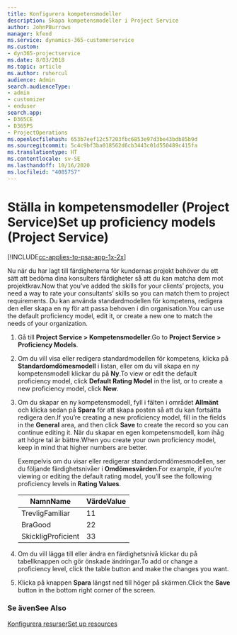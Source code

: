 ```yaml
---
title: Konfigurera kompetensmodeller
description: Skapa kompetensmodeller i Project Service
author: JohnPBurrows
manager: kfend
ms.service: dynamics-365-customerservice
ms.custom:
- dyn365-projectservice
ms.date: 8/03/2018
ms.topic: article
ms.author: ruhercul
audience: Admin
search.audienceType:
- admin
- customizer
- enduser
search.app:
- D365CE
- D365PS
- ProjectOperations
ms.openlocfilehash: 653b7eef12c57203fbc6853e97d3be43bdb85b9d
ms.sourcegitcommit: 5c4c9bf3ba018562d6cb3443c01d550489c415fa
ms.translationtype: HT
ms.contentlocale: sv-SE
ms.lasthandoff: 10/16/2020
ms.locfileid: "4085757"
---
```

# <a name="set-up-proficiency-models-project-service"></a><span data-ttu-id="cb511-103">Ställa in kompetensmodeller (Project Service)</span><span class="sxs-lookup"><span data-stu-id="cb511-103">Set up proficiency models (Project Service)</span></span>

[!INCLUDE[cc-applies-to-psa-app-1x-2x](../includes/cc-applies-to-psa-app-1x-2x.md)]

<span data-ttu-id="cb511-104">Nu när du har lagt till färdigheterna för kundernas projekt behöver du ett sätt att bedöma dina konsulters färdigheter så att du kan matcha dem mot projektkrav.</span><span class="sxs-lookup"><span data-stu-id="cb511-104">Now that you’ve added the skills for your clients’ projects, you need a way to rate your consultants’ skills so you can match them to project requirements.</span></span> <span data-ttu-id="cb511-105">Du kan använda standardmodellen för kompetens, redigera den eller skapa en ny för att passa behoven i din organisation.</span><span class="sxs-lookup"><span data-stu-id="cb511-105">You can use the default proficiency model, edit it, or create a new one to match the needs of your organization.</span></span>  
  
1.  <span data-ttu-id="cb511-106">Gå till **Project Service > Kompetensmodeller**.</span><span class="sxs-lookup"><span data-stu-id="cb511-106">Go to **Project Service > Proficiency Models**.</span></span>  
  
2.  <span data-ttu-id="cb511-107">Om du vill visa eller redigera standardmodellen för kompetens, klicka på **Standardomdömesmodell** i listan, eller om du vill skapa en ny kompetensmodell klickar du på **Ny**.</span><span class="sxs-lookup"><span data-stu-id="cb511-107">To view or edit the default proficiency model, click **Default Rating Model** in the list, or to create a new proficiency model, click **New**.</span></span>  
  
3.  <span data-ttu-id="cb511-108">Om du skapar en ny kompetensmodell, fyll i fälten i området **Allmänt** och klicka sedan på **Spara** för att skapa posten så att du kan fortsätta redigera den.</span><span class="sxs-lookup"><span data-stu-id="cb511-108">If you’re creating a new proficiency model, fill in the fields in the **General** area, and then click **Save** to create the record so you can continue editing it.</span></span> <span data-ttu-id="cb511-109">När du skapar en egen kompetensmodell, kom ihåg att högre tal är bättre.</span><span class="sxs-lookup"><span data-stu-id="cb511-109">When you create your own proficiency model, keep in mind that higher numbers are better.</span></span>  
  
     <span data-ttu-id="cb511-110">Exempelvis om du visar eller redigerar standardomdömesmodellen, ser du följande färdighetsnivåer i **Omdömesvärden**.</span><span class="sxs-lookup"><span data-stu-id="cb511-110">For example, if you’re viewing or editing the default rating model, you’ll see the following proficiency levels in **Rating Values**.</span></span>  
  
    |<span data-ttu-id="cb511-111">Namn</span><span class="sxs-lookup"><span data-stu-id="cb511-111">Name</span></span>|<span data-ttu-id="cb511-112">Värde</span><span class="sxs-lookup"><span data-stu-id="cb511-112">Value</span></span>|  
    |----------|-----------|  
    |<span data-ttu-id="cb511-113">Trevlig</span><span class="sxs-lookup"><span data-stu-id="cb511-113">Familiar</span></span>|<span data-ttu-id="cb511-114">1</span><span class="sxs-lookup"><span data-stu-id="cb511-114">1</span></span>|  
    |<span data-ttu-id="cb511-115">Bra</span><span class="sxs-lookup"><span data-stu-id="cb511-115">Good</span></span>|<span data-ttu-id="cb511-116">2</span><span class="sxs-lookup"><span data-stu-id="cb511-116">2</span></span>|  
    |<span data-ttu-id="cb511-117">Skicklig</span><span class="sxs-lookup"><span data-stu-id="cb511-117">Proficient</span></span>|<span data-ttu-id="cb511-118">3</span><span class="sxs-lookup"><span data-stu-id="cb511-118">3</span></span>|  
  
4.  <span data-ttu-id="cb511-119">Om du vill lägga till eller ändra en färdighetsnivå klickar du på tabellknappen och gör önskade ändringar.</span><span class="sxs-lookup"><span data-stu-id="cb511-119">To add or change a proficiency level, click the table button and make the changes you want.</span></span>  
  
5.  <span data-ttu-id="cb511-120">Klicka på knappen **Spara** längst ned till höger på skärmen.</span><span class="sxs-lookup"><span data-stu-id="cb511-120">Click the **Save** button in the bottom right corner of the screen.</span></span>  
  
### <a name="see-also"></a><span data-ttu-id="cb511-121">Se även</span><span class="sxs-lookup"><span data-stu-id="cb511-121">See Also</span></span>  
 [<span data-ttu-id="cb511-122">Konfigurera resurser</span><span class="sxs-lookup"><span data-stu-id="cb511-122">Set up resources</span></span>](../psa/set-up-resources.md)
